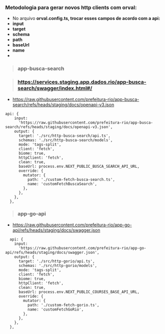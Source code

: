 ### Metodologia para gerar novos http clients com orval:

- No arquivo **orval.config.ts, trocar esses campos de acordo com a api:**
- **input**
- **target**
- **schema**
- **path**
- **baseUrl**
- **name**
- 

> ### app-busca-search

> ### https://services.staging.app.dados.rio/app-busca-search/swagger/index.html#/

* https://raw.githubusercontent.com/prefeitura-rio/app-busca-search/refs/heads/staging/docs/openapi-v3.json

```
api: {
    input:
      'https://raw.githubusercontent.com/prefeitura-rio/app-busca-search/refs/heads/staging/docs/openapi-v3.json',
    output: {
      target: './src/http-busca-search/api.ts',
      schemas: './src/http-busca-search/models',
      mode: 'tags-split',
      client: 'fetch',
      biome: true,
      httpClient: 'fetch',
      clean: true,
      baseUrl: process.env.NEXT_PUBLIC_BUSCA_SEARCH_API_URL,
      override: {
        mutator: {
          path: './custom-fetch-busca-search.ts',
          name: 'customFetchBuscaSearch',
        },
      },
    },
  },
```

> ### app-go-api

* https://raw.githubusercontent.com/prefeitura-rio/app-go-api/refs/heads/staging/docs/swagger.json

```
  api: {
    input:
      'https://raw.githubusercontent.com/prefeitura-rio/app-go-api/refs/heads/staging/docs/swagger.json',
    output: {
      target: './src/http-gorio/api.ts',
      schemas: './src/http-gorio/models',
      mode: 'tags-split',
      client: 'fetch',
      biome: true,
      httpClient: 'fetch',
      clean: true,
      baseUrl: process.env.NEXT_PUBLIC_COURSES_BASE_API_URL,
      override: {
        mutator: {
          path: './custom-fetch-gorio.ts',
          name: 'customFetchGoRio',
        },
      },
    },
  },

```
